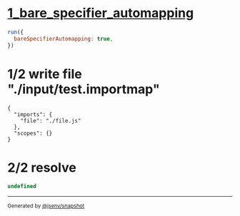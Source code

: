 # [1_bare_specifier_automapping](../../auto_mapping_bare_specifier.test.mjs#L24)

```js
run({
  bareSpecifierAutomapping: true,
})
```

# 1/2 write file "./input/test.importmap"

```importmap
{
  "imports": {
    "file": "./file.js"
  },
  "scopes": {}
}
```

# 2/2 resolve

```js
undefined
```

---

<sub>
  Generated by <a href="https://github.com/jsenv/core/tree/main/packages/independent/snapshot">@jsenv/snapshot</a>
</sub>
